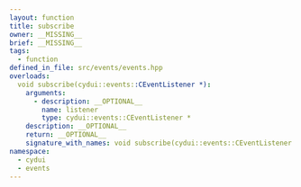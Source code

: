```yaml
---
layout: function
title: subscribe
owner: __MISSING__
brief: __MISSING__
tags:
  - function
defined_in_file: src/events/events.hpp
overloads:
  void subscribe(cydui::events::CEventListener *):
    arguments:
      - description: __OPTIONAL__
        name: listener
        type: cydui::events::CEventListener *
    description: __OPTIONAL__
    return: __OPTIONAL__
    signature_with_names: void subscribe(cydui::events::CEventListener * listener)
namespace:
  - cydui
  - events
---
```

